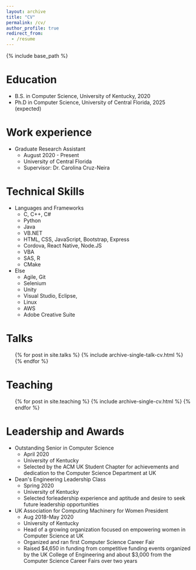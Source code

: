 ```yaml
---
layout: archive
title: "CV"
permalink: /cv/
author_profile: true
redirect_from:
  - /resume
---
```


{% include base_path %}

Education
======
* B.S. in Computer Science, University of Kentucky, 2020
* Ph.D in Computer Science, University of Central Florida, 2025 (expected)

Work experience
======
* Graduate Research Assistant
  * August 2020 - Present
  * University of Central Florida
  * Supervisor: Dr. Carolina Cruz-Neira
  
Technical Skills
======
* Languages and Frameworks
  * C, C++, C#
  * Python
  * Java
  * VB.NET
  * HTML, CSS, JavaScript, Bootstrap, Express
  * Cordova, React Native, Node.JS
  * VBA 
  * SAS, R
  * CMake
* Else
  * Agile, Git
  * Selenium
  * Unity
  * Visual Studio, Eclipse, 
  * Linux
  * AWS
  * Adobe Creative Suite

  
Talks
======
  <ul>{% for post in site.talks %}
    {% include archive-single-talk-cv.html %}
  {% endfor %}</ul>
  
Teaching
======
  <ul>{% for post in site.teaching %}
    {% include archive-single-cv.html %}
  {% endfor %}</ul>
  
Leadership and Awards
======
* Outstanding Senior in Computer Science
  * April 2020
  * University of Kentucky
  * Selected by the ACM UK Student Chapter for achievements and dedication to the Computer Science Department at UK
* Dean's Engineering Leadership Class
  * Spring 2020
  * University of Kentucky
  * Selected forleadership experience and aptitude and desire to seek future leadership opportunities
* UK Association for Computing Machinery for Women President 
  * Aug 2018-May 2020
  * University of Kentucky
  * Head of a growing organization focused on empowering women in Computer Science at UK
  * Organized and ran first Computer Science Career Fair
  * Raised $4,650 in funding from competitive funding events organized by the UK College of Engineering and about $3,000 from the Computer Science Career Fairs over two years

